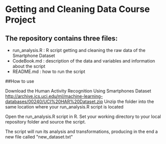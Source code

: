 # Getting and Cleaning Data Course Project

## The repository contains three files:

* run_analysis.R : R script getting and cleaning the raw data of the Smartphone Dataset
* CodeBook.md : description of the data and variables and information about the script
* README.md : how to run the script


##How to use

Download the Human Activity Recognition Using Smartphones Dataset  http://archive.ics.uci.edu/ml/machine-learning-databases/00240/UCI%20HAR%20Dataset.zip 
Unzip the folder into the same location where your run_analysis.R script is located 

Open the run_analysis.R script in R. Set your working directory to your local repository folder and source the script.

The script will run its analysis and transformations, producing in the end a new file called "new_dataset.txt"
